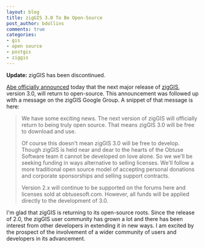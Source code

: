 ```yaml
---
layout: blog
title: zigGIS 3.0 To Be Open-Source
post_author: bdollins
comments: true
categories:
- gis
- open source
- postgis
- ziggis
---
```


<strong>Update:</strong> zigGIS has been discontinued.

<a href="http://abegillespie.blogspot.com/2010/04/prodigal-extension.html">Abe officially announced</a> today that the next major release of <a href="http://pub.obtusesoft.com">zigGIS</a>, version 3.0, will return to open-source. This announcement was followed up with a message on the zigGIS Google Group. A snippet of that message is here:

<blockquote>
We have some exciting news.  The next version of zigGIS will officially return to being truly open source.  That means zigGIS 3.0 will be free to download and use.

Of course this doesn't mean zigGIS 3.0 will be free to develop. Though zigGIS is held near and dear to the hearts of the Obtuse Software team it cannot be developed on love alone.  So we we'll be seeking funding in ways alternative to selling licenses.  We'll follow a more traditional open source model of accepting personal donations and corporate sponsorships and selling support contracts.

Version 2.x will continue to be supported on the forums here and licenses sold at obtusesoft.com.  However, all funds will be applied directly to the development of 3.0.
</blockquote>

I'm glad that zigGIS is returning to its open-source roots. Since the release of 2.0, the zigGIS user community has grown a lot and there has been interest from other developers in extending it in new ways. I am excited by the prospect of the involvement of a wider community of users and developers in its advancement.